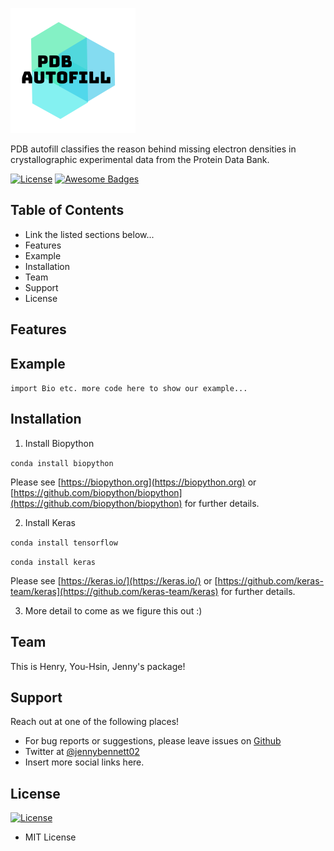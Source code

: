 ![Logo](doc/Logo.png "Logo")

PDB autofill classifies the reason behind missing electron densities in crystallographic experimental data from the Protein Data Bank.

[![License](http://img.shields.io/:license-mit-blue.svg?style=flat-square)](http://badges.mit-license.org)
[![Awesome Badges](https://img.shields.io/badge/badges-awesome-green.svg)](https://github.com/Naereen/badges)

## Table of Contents
* Link the listed sections below...
* Features
* Example
* Installation
* Team
* Support
* License

## Features

## Example
` import Bio
   etc. more code here to show our example... `

## Installation
1. Install Biopython

`conda install biopython`

Please see [https://biopython.org](https://biopython.org) or [https://github.com/biopython/biopython](https://github.com/biopython/biopython) for further details.

2. Install Keras

`conda install tensorflow`

`conda install keras`

Please see [https://keras.io/](https://keras.io/) or [https://github.com/keras-team/keras](https://github.com/keras-team/keras) for further details.

3. More detail to come as we figure this out :)

## Team
This is Henry, You-Hsin, Jenny's package!

## Support
Reach out at one of the following places!
* For bug reports or suggestions, please leave issues on [Github](https://github.com/yhchen24/Missing-Density-PDB)
* Twitter at [@jennybennett02](https://twitter.com/jennybennett02)
* Insert more social links here.

## License
[![License](http://img.shields.io/:license-mit-blue.svg?style=flat-square)](http://badges.mit-license.org)
* MIT License
